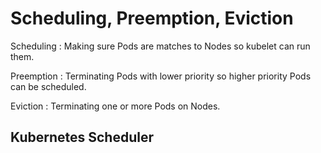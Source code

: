 # Scheduling, Preemption, Eviction

Scheduling
: Making sure Pods are matches to Nodes so kubelet can run them.

Preemption
: Terminating Pods with lower priority so higher priority Pods can be scheduled.

Eviction
: Terminating one or more Pods on Nodes.

## Kubernetes Scheduler